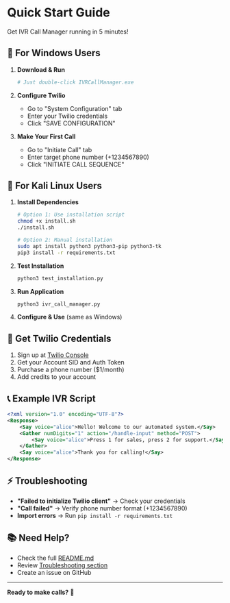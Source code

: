 # Quick Start Guide

Get IVR Call Manager running in 5 minutes!

## 🚀 For Windows Users

1. **Download & Run**
   ```bash
   # Just double-click IVRCallManager.exe
   ```

2. **Configure Twilio**
   - Go to "System Configuration" tab
   - Enter your Twilio credentials
   - Click "SAVE CONFIGURATION"

3. **Make Your First Call**
   - Go to "Initiate Call" tab
   - Enter target phone number (+1234567890)
   - Click "INITIATE CALL SEQUENCE"

## 🐧 For Kali Linux Users

1. **Install Dependencies**
   ```bash
   # Option 1: Use installation script
   chmod +x install.sh
   ./install.sh
   
   # Option 2: Manual installation
   sudo apt install python3 python3-pip python3-tk
   pip3 install -r requirements.txt
   ```

2. **Test Installation**
   ```bash
   python3 test_installation.py
   ```

3. **Run Application**
   ```bash
   python3 ivr_call_manager.py
   ```

4. **Configure & Use** (same as Windows)

## 🔑 Get Twilio Credentials

1. Sign up at [Twilio Console](https://www.twilio.com/console)
2. Get your Account SID and Auth Token
3. Purchase a phone number ($1/month)
4. Add credits to your account

## 📞 Example IVR Script

```xml
<?xml version="1.0" encoding="UTF-8"?>
<Response>
    <Say voice="alice">Hello! Welcome to our automated system.</Say>
    <Gather numDigits="1" action="/handle-input" method="POST">
        <Say voice="alice">Press 1 for sales, press 2 for support.</Say>
    </Gather>
    <Say voice="alice">Thank you for calling!</Say>
</Response>
```

## ⚡ Troubleshooting

- **"Failed to initialize Twilio client"** → Check your credentials
- **"Call failed"** → Verify phone number format (+1234567890)
- **Import errors** → Run `pip install -r requirements.txt`

## 📚 Need Help?

- Check the full [README.md](README.md)
- Review [Troubleshooting section](README.md#-troubleshooting)
- Create an issue on GitHub

---

**Ready to make calls?** 🎯 